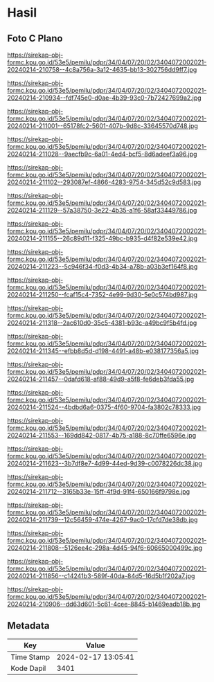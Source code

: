 # Hasil

## Foto C Plano

https://sirekap-obj-formc.kpu.go.id/53e5/pemilu/pdpr/34/04/07/20/02/3404072002021-20240214-210758--4c8a756a-3a12-4635-bb13-302756dd9ff7.jpg

https://sirekap-obj-formc.kpu.go.id/53e5/pemilu/pdpr/34/04/07/20/02/3404072002021-20240214-210934--fdf745e0-d0ae-4b39-93c0-7b72427699a2.jpg

https://sirekap-obj-formc.kpu.go.id/53e5/pemilu/pdpr/34/04/07/20/02/3404072002021-20240214-211001--65178fc2-5601-407b-9d8c-33645570d748.jpg

https://sirekap-obj-formc.kpu.go.id/53e5/pemilu/pdpr/34/04/07/20/02/3404072002021-20240214-211028--9aecfb9c-6a01-4ed4-bcf5-8d6adeef3a96.jpg

https://sirekap-obj-formc.kpu.go.id/53e5/pemilu/pdpr/34/04/07/20/02/3404072002021-20240214-211102--293087ef-4866-4283-9754-345d52c9d583.jpg

https://sirekap-obj-formc.kpu.go.id/53e5/pemilu/pdpr/34/04/07/20/02/3404072002021-20240214-211129--57a38750-3e22-4b35-a1f6-58af33449786.jpg

https://sirekap-obj-formc.kpu.go.id/53e5/pemilu/pdpr/34/04/07/20/02/3404072002021-20240214-211155--26c89d11-f325-49bc-b935-d4f82e539e42.jpg

https://sirekap-obj-formc.kpu.go.id/53e5/pemilu/pdpr/34/04/07/20/02/3404072002021-20240214-211223--5c946f34-f0d3-4b34-a78b-a03b3ef164f8.jpg

https://sirekap-obj-formc.kpu.go.id/53e5/pemilu/pdpr/34/04/07/20/02/3404072002021-20240214-211250--fcaf15c4-7352-4e99-9d30-5e0c574bd987.jpg

https://sirekap-obj-formc.kpu.go.id/53e5/pemilu/pdpr/34/04/07/20/02/3404072002021-20240214-211318--2ac610d0-35c5-4381-b93c-a49bc9f5b4fd.jpg

https://sirekap-obj-formc.kpu.go.id/53e5/pemilu/pdpr/34/04/07/20/02/3404072002021-20240214-211345--efbb8d5d-d198-4491-a48b-e038177356a5.jpg

https://sirekap-obj-formc.kpu.go.id/53e5/pemilu/pdpr/34/04/07/20/02/3404072002021-20240214-211457--0dafd618-af88-49d9-a5f8-fe6deb3fda55.jpg

https://sirekap-obj-formc.kpu.go.id/53e5/pemilu/pdpr/34/04/07/20/02/3404072002021-20240214-211524--4bdbd6a6-0375-4f60-9704-fa3802c78333.jpg

https://sirekap-obj-formc.kpu.go.id/53e5/pemilu/pdpr/34/04/07/20/02/3404072002021-20240214-211553--169dd842-0817-4b75-a188-8c70ffe6596e.jpg

https://sirekap-obj-formc.kpu.go.id/53e5/pemilu/pdpr/34/04/07/20/02/3404072002021-20240214-211623--3b7df8e7-4d99-44ed-9d39-c0078226dc38.jpg

https://sirekap-obj-formc.kpu.go.id/53e5/pemilu/pdpr/34/04/07/20/02/3404072002021-20240214-211712--3165b33e-15ff-4f9d-91f4-650166f9798e.jpg

https://sirekap-obj-formc.kpu.go.id/53e5/pemilu/pdpr/34/04/07/20/02/3404072002021-20240214-211739--12c56459-474e-4267-9ac0-17cfd7de38db.jpg

https://sirekap-obj-formc.kpu.go.id/53e5/pemilu/pdpr/34/04/07/20/02/3404072002021-20240214-211808--5126ee4c-298a-4d45-94f6-60665000499c.jpg

https://sirekap-obj-formc.kpu.go.id/53e5/pemilu/pdpr/34/04/07/20/02/3404072002021-20240214-211856--c14241b3-589f-40da-84d5-16d5b1f202a7.jpg

https://sirekap-obj-formc.kpu.go.id/53e5/pemilu/pdpr/34/04/07/20/02/3404072002021-20240214-210906--dd63d601-5c61-4cee-8845-b1469eadb18b.jpg


## Metadata

| Key        | Value               |
| ---------- | ------------------- |
| Time Stamp | 2024-02-17 13:05:41 |
| Kode Dapil | 3401                |




